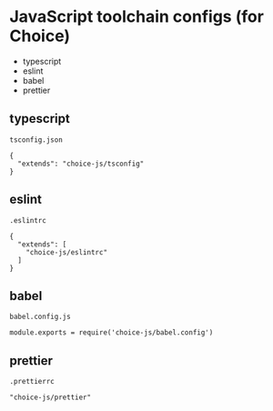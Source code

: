 # JavaScript toolchain configs (for Choice)

- typescript
- eslint
- babel
- prettier

## typescript

`tsconfig.json`

```
{
  "extends": "choice-js/tsconfig"
}
```

## eslint

`.eslintrc`

```
{
  "extends": [
    "choice-js/eslintrc"
  ]
}
```

## babel

`babel.config.js`

```
module.exports = require('choice-js/babel.config')
```

## prettier

`.prettierrc`

```
"choice-js/prettier"
```
